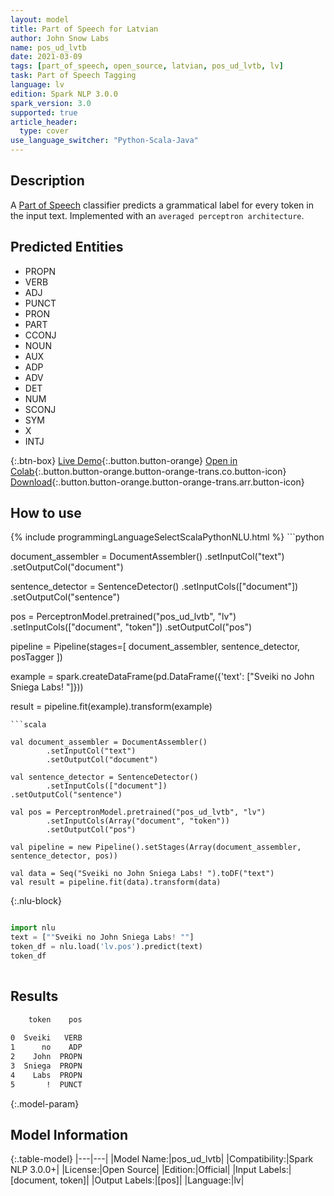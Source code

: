 ```yaml
---
layout: model
title: Part of Speech for Latvian
author: John Snow Labs
name: pos_ud_lvtb
date: 2021-03-09
tags: [part_of_speech, open_source, latvian, pos_ud_lvtb, lv]
task: Part of Speech Tagging
language: lv
edition: Spark NLP 3.0.0
spark_version: 3.0
supported: true
article_header:
  type: cover
use_language_switcher: "Python-Scala-Java"
---
```


## Description

A [Part of Speech](https://en.wikipedia.org/wiki/Part_of_speech) classifier predicts a grammatical label for every token in the input text. Implemented with an `averaged perceptron architecture`.

## Predicted Entities

- PROPN
- VERB
- ADJ
- PUNCT
- PRON
- PART
- CCONJ
- NOUN
- AUX
- ADP
- ADV
- DET
- NUM
- SCONJ
- SYM
- X
- INTJ

{:.btn-box}
[Live Demo](https://demo.johnsnowlabs.com/public/GRAMMAR_EN/){:.button.button-orange}
[Open in Colab](https://colab.research.google.com/github/JohnSnowLabs/spark-nlp-workshop/blob/master/tutorials/streamlit_notebooks/GRAMMAR_EN.ipynb){:.button.button-orange.button-orange-trans.co.button-icon}
[Download](https://s3.amazonaws.com/auxdata.johnsnowlabs.com/public/models/pos_ud_lvtb_lv_3.0.0_3.0_1615292214572.zip){:.button.button-orange.button-orange-trans.arr.button-icon}

## How to use



<div class="tabs-box" markdown="1">
{% include programmingLanguageSelectScalaPythonNLU.html %}
```python

document_assembler = DocumentAssembler()
  .setInputCol("text")
  .setOutputCol("document")

sentence_detector = SentenceDetector()
  .setInputCols(["document"])
  .setOutputCol("sentence")

pos = PerceptronModel.pretrained("pos_ud_lvtb", "lv")
  .setInputCols(["document", "token"])
  .setOutputCol("pos")

pipeline = Pipeline(stages=[
  document_assembler,
  sentence_detector,
  posTagger
])

example = spark.createDataFrame(pd.DataFrame({'text': ["Sveiki no John Sniega Labs! "]}))

result = pipeline.fit(example).transform(example)


```
```scala

val document_assembler = DocumentAssembler()
        .setInputCol("text")
        .setOutputCol("document")

val sentence_detector = SentenceDetector()
        .setInputCols(["document"])
.setOutputCol("sentence")

val pos = PerceptronModel.pretrained("pos_ud_lvtb", "lv")
        .setInputCols(Array("document", "token"))
        .setOutputCol("pos")

val pipeline = new Pipeline().setStages(Array(document_assembler, sentence_detector, pos))

val data = Seq("Sveiki no John Sniega Labs! ").toDF("text")
val result = pipeline.fit(data).transform(data)

```

{:.nlu-block}
```python

import nlu
text = [""Sveiki no John Sniega Labs! ""]
token_df = nlu.load('lv.pos').predict(text)
token_df
    
```
</div>

## Results

```bash
    token    pos
                
0  Sveiki   VERB
1      no    ADP
2    John  PROPN
3  Sniega  PROPN
4    Labs  PROPN
5       !  PUNCT
```

{:.model-param}
## Model Information

{:.table-model}
|---|---|
|Model Name:|pos_ud_lvtb|
|Compatibility:|Spark NLP 3.0.0+|
|License:|Open Source|
|Edition:|Official|
|Input Labels:|[document, token]|
|Output Labels:|[pos]|
|Language:|lv|